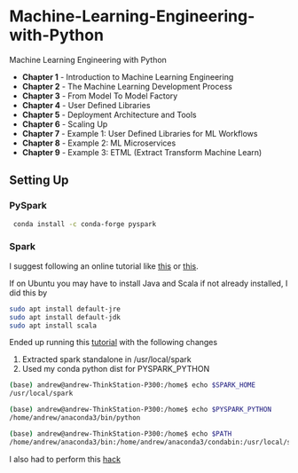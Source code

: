 # Machine-Learning-Engineering-with-Python
Machine Learning Engineering with Python


* **Chapter 1** - Introduction to Machine Learning Engineering
* **Chapter 2** - The Machine Learning Development Process
* **Chapter 3** - From Model To Model Factory
* **Chapter 4** - User Defined Libraries
* **Chapter 5** - Deployment Architecture and Tools
* **Chapter 6** - Scaling Up
* **Chapter 7** - Example 1: User Defined Libraries for ML Workflows
* **Chapter 8** - Example 2: ML Microservices
* **Chapter 9** - Example 3: ETML (Extract Transform Machine Learn)


## Setting Up


### PySpark
```bash
 conda install -c conda-forge pyspark 
```
### Spark
I suggest following an online tutorial like [this](https://dltlabs.medium.com/how-to-install-pyspark-13a07da0c75f) or [this](https://phoenixnap.com/kb/install-spark-on-ubuntu).

If on Ubuntu you may have to install Java and Scala if not already installed, I did this by

```bash
sudo apt install default-jre
sudo apt install default-jdk
sudo apt install scala
```

Ended up running this [tutorial](https://www.liquidweb.com/kb/how-to-install-apache-spark-on-ubuntu/) with the following changes

1. Extracted spark standalone in /usr/local/spark
2. Used my conda python dist for PYSPARK_PYTHON
```bash
(base) andrew@andrew-ThinkStation-P300:/home$ echo $SPARK_HOME
/usr/local/spark

(base) andrew@andrew-ThinkStation-P300:/home$ echo $PYSPARK_PYTHON
/home/andrew/anaconda3/bin/python

(base) andrew@andrew-ThinkStation-P300:/home$ echo $PATH
/home/andrew/anaconda3/bin:/home/andrew/anaconda3/condabin:/usr/local/sbin:/usr/local/bin:/usr/sbin:/usr/bin:/sbin:/bin:/usr/games:/usr/local/games:/snap/bin:/bin:/sbin:/usr/local/spark/bin:/usr/local/spark/sbin
```

I also had to perform this [hack](https://www.programmersought.com/article/82621638955/)
